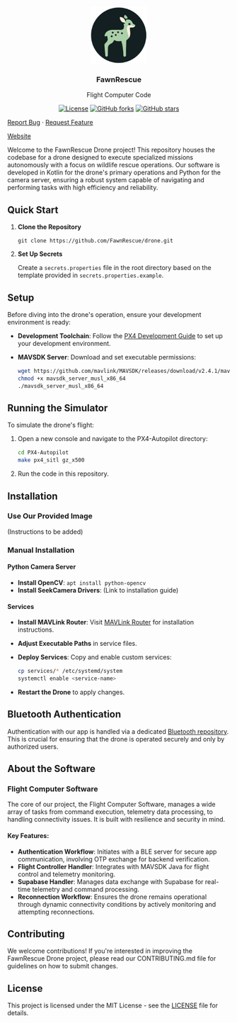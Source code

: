 <br />
<p align="center">
<a><img src="image/Logo-circle.png" alt="FawnRescue" width="128" height="128" title="FawnRescue"></a>
  <h3 align="center">FawnRescue</h3>
  <p align="center">
    Flight Computer Code<br />
    <p align="center">
  <a href="https://github.com/FawnRescue/drone/blob/main/LICENSE"><img src="https://img.shields.io/github/license/FawnRescue/drone" alt="License"></a>
  <a href="https://github.com/FawnRescue/drone/network/members"><img src="https://img.shields.io/github/forks/FawnRescue/drone?style=social" alt="GitHub forks"></a>
  <a href="https://github.com/FawnRescue/drone/stargazers"><img src="https://img.shields.io/github/stars/FawnRescue/drone?style=social" alt="GitHub stars"></a>
</p>
    <p>
    <a href="https://github.com/FawnRescue/drone/issues">Report Bug</a>
    ·
    <a href="https://github.com/FawnRescue/drone/issues">Request Feature</a>
    </p>
    <a href="https://fawnrescue.github.io/">Website</a>
  </p>
</p>

Welcome to the FawnRescue Drone project! This repository houses the codebase for a drone designed to execute specialized missions autonomously with a focus on wildlife rescue operations. Our software is developed in Kotlin for the drone's primary operations and Python for the camera server, ensuring a robust system capable of navigating and performing tasks with high efficiency and reliability.

## Quick Start

1. **Clone the Repository**

    ```
    git clone https://github.com/FawnRescue/drone.git
    ```

2. **Set Up Secrets**

    Create a `secrets.properties` file in the root directory based on the template provided in `secrets.properties.example`.

## Setup

Before diving into the drone's operation, ensure your development environment is ready:

- **Development Toolchain**: Follow the [PX4 Development Guide](https://docs.px4.io/main/en/dev_setup/dev_env.html) to set up your development environment.
- **MAVSDK Server**: Download and set executable permissions:

    ```bash
    wget https://github.com/mavlink/MAVSDK/releases/download/v2.4.1/mavsdk_server_musl_x86_64
    chmod +x mavsdk_server_musl_x86_64
    ./mavsdk_server_musl_x86_64
    ```

## Running the Simulator

To simulate the drone's flight:

1. Open a new console and navigate to the PX4-Autopilot directory:

    ```bash
    cd PX4-Autopilot
    make px4_sitl gz_x500
    ```

2. Run the code in this repository.

## Installation

### Use Our Provided Image

(Instructions to be added)

### Manual Installation

#### Python Camera Server

- **Install OpenCV**: `apt install python-opencv`
- **Install SeekCamera Drivers**: (Link to installation guide)

#### Services

- **Install MAVLink Router**: Visit [MAVLink Router](https://github.com/mavlink-router/mavlink-router) for installation instructions.
- **Adjust Executable Paths** in service files.
- **Deploy Services**: Copy and enable custom services:

    ```bash
    cp services/* /etc/systemd/system
    systemctl enable <service-name>
    ```

- **Restart the Drone** to apply changes.

## Bluetooth Authentication

Authentication with our app is handled via a dedicated [Bluetooth repository](https://github.com/FawnRescue/bluetooth). This is crucial for ensuring that the drone is operated securely and only by authorized users.

## About the Software

### Flight Computer Software

The core of our project, the Flight Computer Software, manages a wide array of tasks from command execution, telemetry data processing, to handling connectivity issues. It is built with resilience and security in mind.

#### Key Features:

- **Authentication Workflow**: Initiates with a BLE server for secure app communication, involving OTP exchange for backend verification.
- **Flight Controller Handler**: Integrates with MAVSDK Java for flight control and telemetry monitoring.
- **Supabase Handler**: Manages data exchange with Supabase for real-time telemetry and command processing.
- **Reconnection Workflow**: Ensures the drone remains operational through dynamic connectivity conditions by actively monitoring and attempting reconnections.

## Contributing

We welcome contributions! If you're interested in improving the FawnRescue Drone project, please read our CONTRIBUTING.md file for guidelines on how to submit changes.

## License

This project is licensed under the MIT License - see the [LICENSE](LICENSE) file for details.
